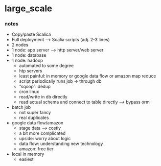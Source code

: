 # large_scale

### notes
- Copy/paste Scalica
- Full deployment —> Scalia scripts (adj. 2-3 lines)
- 2 nodes 
- 1 node: app server —> http server/web server
- 1 node: database
- 1 node: hadoop
    - automated to some degree
    - htp servers
    - least painful: in memory or google data flow or amazon map reduce
    - script periodically runs job => through db
    - “sqoop”: dedup
    - cron linux
    - read/write in db directly
    - read actual schema and connect to table directly —> bypass orm
- batch job
    - not super fancy
    - real duplicates 
- google data flow/amazon
    - stage data —> costly
    - a bit more complicated
    - upside: worry about logic
    - data flow: understanding new technology
    - amazon: free tier
- local in memory
    - easiest

